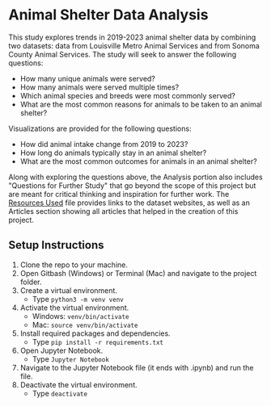 # Animal Shelter Data Analysis

This study explores trends in 2019-2023 animal shelter data by combining two datasets: data from Louisville Metro Animal Services and from Sonoma County Animal Services. The study will seek to answer the following questions:

   - How many unique animals were served?
   - How many animals were served multiple times?
   - Which animal species and breeds were most commonly served?
   - What are the most common reasons for animals to be taken to an animal shelter?

Visualizations are provided for the following questions:

   - How did animal intake change from 2019 to 2023?
   - How long do animals typically stay in an animal shelter?
   - What are the most common outcomes for animals in an animal shelter?

Along with exploring the questions above, the Analysis portion also includes "Questions for Further Study" that go beyond the scope of this project but are meant for critical thinking and inspiration for further work. The [Resources Used](https://github.com/jmpurvis0/Capstone-Project/blob/main/Resources%20Used.md) file provides links to the dataset websites, as well as an Articles section showing all articles that helped in the creation of this project.
 
## Setup Instructions
1. Clone the repo to your machine.
2. Open Gitbash (Windows) or Terminal (Mac) and navigate to the project folder.
3. Create a virtual environment.
    - Type  `python3 -m venv venv`
4. Activate the virtual environment.
    - Windows:  `venv/bin/activate`
    - Mac:  `source venv/bin/activate`
5. Install required packages and dependencies.
   - Type   `pip install -r requirements.txt`
6. Open Jupyter Notebook.
   - Type  `Jupyter Notebook`
7. Navigate to the Jupyter Notebook file (it ends with .ipynb) and run the file.
8. Deactivate the virtual environment.
   - Type `deactivate`
